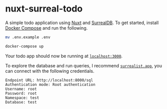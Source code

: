 # nuxt-surreal-todo

A simple todo application using [Nuxt](https://nuxt.com/) and [SurrealDB](https://surrealdb.com/). To get started, install [Docker Compose](https://docs.docker.com/compose/install/) and run the following.

```bash
mv .env.example .env

docker-compose up
```

Your todo app should now be running at [`localhost:3000`](http://localhost:3000).

To explore the database and run queries, I recommend [`surrealist.app`](https://surrealist.app), you can connect with the following credentials.

```
Endpoint URL: http://localhost:8000/sql
Authentication mode: Root authentication
Username: root
Password: root
Namespace: test
Database: test
```
